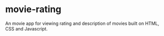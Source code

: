 # movie-rating
An movie app for viewing rating and description of movies built on HTML, CSS and Javascript.
